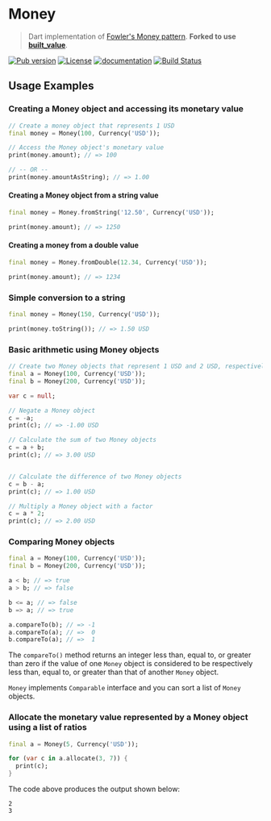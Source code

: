 # Money

> Dart implementation of [Fowler's Money pattern](http://martinfowler.com/eaaCatalog/money.html). **Forked to use [built_value](https://github.com/google/built_value.dart)**.

[![Pub version](https://img.shields.io/pub/v/money.svg)](https://pub.dartlang.org/packages/money)
[![License](https://img.shields.io/badge/license-MIT-blue.svg)](https://github.com/LitGroup/money.dart/blob/master/LICENSE)
[![documentation](https://img.shields.io/badge/Documentation-money-blue.svg)](https://www.dartdocs.org/documentation/money/latest/)
[![Build Status](https://travis-ci.org/LitGroup/money.dart.svg?branch=support%2F0.1.x)](https://travis-ci.org/LitGroup/money.dart)


Usage Examples
--------------

### Creating a Money object and accessing its monetary value

```dart
// Create a money object that represents 1 USD
final money = Money(100, Currency('USD'));

// Access the Money object's monetary value
print(money.amount); // => 100

// -- OR --
print(money.amountAsString); // => 1.00
```


#### Creating a Money object from a string value

```dart
final money = Money.fromString('12.50', Currency('USD'));

print(money.amount); // => 1250
```


#### Creating a money from a double value

```dart
final money = Money.fromDouble(12.34, Currency('USD'));

print(money.amount); // => 1234
```


### Simple conversion to a string

```dart
final money = Money(150, Currency('USD'));

print(money.toString()); // => 1.50 USD
```


### Basic arithmetic using Money objects

```dart
// Create two Money objects that represent 1 USD and 2 USD, respectively
final a = Money(100, Currency('USD'));
final b = Money(200, Currency('USD'));

var c = null;

// Negate a Money object
c = -a;
print(c); // => -1.00 USD

// Calculate the sum of two Money objects
c = a + b;
print(c); // => 3.00 USD


// Calculate the difference of two Money objects
c = b - a;
print(c); // => 1.00 USD

// Multiply a Money object with a factor
c = a * 2;
print(c); // => 2.00 USD
```


### Comparing Money objects

```dart
final a = Money(100, Currency('USD'));
final b = Money(200, Currency('USD'));

a < b; // => true
a > b; // => false

b <= a; // => false
b => a; // => true

a.compareTo(b); // => -1
a.compareTo(a); // =>  0
b.compareTo(a); // =>  1
```

The `compareTo()` method returns an integer less than, equal to, or greater than zero if the value of one `Money` object is considered to be respectively less than, equal to, or greater than that of another `Money` object.

`Money` implements `Comparable` interface and you can sort a list of `Money` objects.


### Allocate the monetary value represented by a Money object using a list of ratios

```dart
final a = Money(5, Currency('USD'));

for (var c in a.allocate(3, 7)) {
  print(c);
}
```


The code above produces the output shown below:
```
2
3
```
